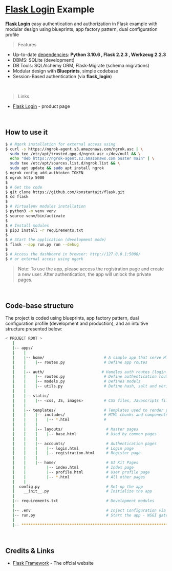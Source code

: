 # [Flask Login](https://github.com/konstantait/flask.git) Example

**[Flask Login](https://github.com/konstantait/flask.git)** easy authentication and authorization in Flask example with modular design using blueprints, app factory pattern, dual configuration profile 
<br />

> Features

- Up-to-date [dependencies](./requirements.txt): **Python 3.10.6 , Flask 2.2.3 , Werkzeug 2.2.3**
- DBMS: SQLite (development) 
- DB Tools: SQLAlchemy ORM, Flask-Migrate (schema migrations)
- Modular design with **Blueprints**, simple codebase
- Session-Based authentication (via **flask_login**)
<br />

> Links

- [Flask Login](https://github.com/konstantait/flask.git) - product page
<br />

## How to use it

```bash
$ # Ngork installation for external access using
$ curl -s https://ngrok-agent.s3.amazonaws.com/ngrok.asc | \
  sudo tee /etc/apt/trusted.gpg.d/ngrok.asc >/dev/null && \
  echo "deb https://ngrok-agent.s3.amazonaws.com buster main" | \
  sudo tee /etc/apt/sources.list.d/ngrok.list && \
  sudo apt update && sudo apt install ngrok
$ ngrok config add-authtoken TOKEN
$ ngrok http 5000
$
$ # Get the code
$ git clone https://github.com/konstantait/flask.git
$ cd flask
$
$ # Virtualenv modules installation
$ python3 -m venv venv
$ source venv/bin/activate
$
$ # Install modules
$ pip3 install -r requirements.txt
$
$ # Start the application (development mode)
$ flask --app run.py run --debug
$
$ # Access the dashboard in browser: http://127.0.0.1:5000/
$ # or external access using ngork
```

> Note: To use the app, please access the registration page and create a new user. After authentication, the app will unlock the private pages.

<br />

## Code-base structure

The project is coded using blueprints, app factory pattern, dual configuration profile (development and production), and an intuitive structure presented below:

```bash
< PROJECT ROOT >
   |
   |-- apps/
   |    |
   |    |-- home/                          # A simple app that serve HTML files
   |    |    |-- routes.py                 # Define app routes
   |    |
   |    |-- auth/                         # Handles auth routes (login and register)
   |    |    |-- routes.py                 # Define authentication routes  
   |    |    |-- models.py                 # Defines models  
   |    |    |-- utils.py                  # Define hash, salt and verify passwords 
   |    |
   |    |-- static/
   |    |    |-- <css, JS, images>         # CSS files, Javascripts files
   |    |
   |    |-- templates/                     # Templates used to render pages
   |    |    |-- includes/                 # HTML chunks and components
   |    |    |    |-- *.html               #
   |    |    |
   |    |    |-- layouts/                   # Master pages
   |    |    |    |-- base.html             # Used by common pages
   |    |    |
   |    |    |-- accounts/                  # Authentication pages
   |    |    |    |-- login.html            # Login page
   |    |    |    |-- registration.html     # Register page
   |    |    |
   |    |    |-- home/                      # UI Kit Pages
   |    |         |-- index.html            # Index page
   |    |         |-- profile.html          # User profile page
   |    |         |-- *.html                # All other pages
   |    |    
   |  config.py                             # Set up the app
   |    __init__.py                         # Initialize the app
   |
   |-- requirements.txt                     # Development modules
   |
   |-- .env                                 # Inject Configuration via Environment
   |-- run.py                               # Start the app - WSGI gateway
   |
   |-- ************************************************************************
```

<br />

## Credits & Links

- [Flask Framework](https://www.palletsprojects.com/p/flask/) - The offcial website

<br />

